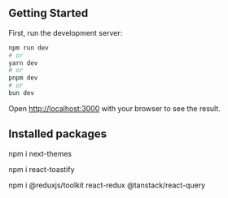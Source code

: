 ## Getting Started

First, run the development server:

```bash
npm run dev
# or
yarn dev
# or
pnpm dev
# or
bun dev
```

Open [http://localhost:3000](http://localhost:3000) with your browser to see the result.

## Installed packages

npm i next-themes

npm i react-toastify

npm i @reduxjs/toolkit react-redux @tanstack/react-query
